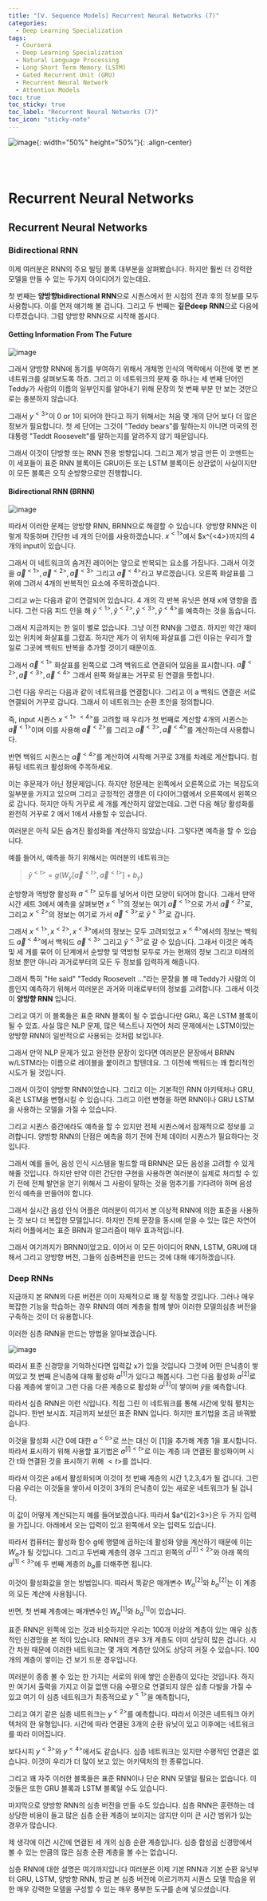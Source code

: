 ```yaml
---
title: "[Ⅴ. Sequence Models] Recurrent Neural Networks (7)"
categories:
  - Deep Learning Specialization
tags:
  - Coursera
  - Deep Learning Specialization
  - Natural Language Processing
  - Long Short Term Memory (LSTM)
  - Gated Recurrent Unit (GRU)
  - Recurrent Neural Network
  - Attention Models
toc: true
toc_sticky: true
toc_label: "Recurrent Neural Networks (7)"
toc_icon: "sticky-note"
---
```


![image](https://user-images.githubusercontent.com/55765292/187809649-f4918caf-ae96-4f46-a0cf-42ba990450d9.png){: width="50%" height="50%"}{: .align-center}

<br><br>

# Recurrent Neural Networks

## Recurrent Neural Networks

### Bidirectional RNN

이제 여러분은 RNN의 주요 빌딩 블록 대부분을 살펴봤습니다. 하지만 훨씬 더 강력한 모델을 만들 수 있는 두가지 아이디어가 있는데요.

첫 번째는 **양방향bidirectional RNN**으로 시퀀스에서 한 시점의 전과 후의 정보를 모두 사용합니다. 이를 먼저 얘기해 볼 겁니다. 그리고 두 번째는 **깊은deep RNN**으로 다음에 다루겠습니다. 그럼 양방향 RNN으로 시작해 봅시다.

#### Getting Information From The Future

![image](https://user-images.githubusercontent.com/55765292/188816136-0c81a941-f85a-4d8d-a8c2-56d1a49b63df.png)

그래서 양방향 RNN에 동기를 부여하기 위해서 개체명 인식의 맥락에서 이전에 몇 번 본 네트워크를 살펴보도록 하죠. 그리고 이 네트워크의 문제 중 하나는 세 번째 단어인 Teddy가 사람의 이름의 일부인지를 알아내기 위해 문장의 첫 번째 부분 만 보는 것만으로는 충분하지 않습니다.

그래서 $y^{<3>}$이 0 or 1이 되어야 한다고 하기 위해서는 처음 몇 개의 단어 보다 더 많은 정보가 필요합니다. 첫 세 단어는 그것이 "Teddy bears"를 말하는지 아니면 미국의 전대통령 "Teddt Roosevelt"를
말하는지를 알려주지 않기 때문입니다.

그래서 이것이 단방향 또는 RNN 전용 방향입니다. 그리고 제가 방금 만든 이 코멘트는 이 세포들이 표준 RNN 블록이든 GRU이든 또는 LSTM 블록이든 상관없이 사실이지만 이 모든 블록은 오직 순방향으로만 진행합니다.

#### Bidirectional RNN (BRNN)

![image](https://user-images.githubusercontent.com/55765292/188816256-7ef6bbe6-4aaf-4d53-88e8-5d8f92d05502.png)

따라서 이러한 문제는 양방향 RNN, BRNN으로 해결할 수 있습니다. 양방향 RNN은 이렇게 작동하며 간단한 네 개의 단어를 사용하겠습니다. $x^{<1>}$에서 $x^{<4>}까지의 4개의 input이 있습니다.

그래서 이 네트워크의 숨겨진 레이어는 앞으로 반복되는 요소를 가집니다. 그래서 이것을 $\overrightarrow{a}^{<1>},\overrightarrow{a}^{<2>},\overrightarrow {a}^{<3>}$ 그리고 $\overrightarrow{a}^{<4>}$라고 부르겠습니다. 오른쪽 화살표를 그 위에 그려서 4개의 반복적인
요소에 주목하겠습니다.

그리고 w는 다음과 같이 연결되어 있습니다. 4 개의 각 반복 유닛은 현재 x에 영향을 줍니다. 그런 다음 피드 인을 해 $\hat{y}^{<1>},\hat{y}^{<2>},\hat{y}^{<3>},\hat{y}^{<4>}$를 예측하는 것을 돕습니다.

그래서 지금까지는 한 일이 별로 없습니다. 그냥 이전 RNN을 그렸죠. 하지만 약간 재미 있는 위치에 화살표를 그렸죠. 하지만 제가 이 위치에 화살표를 그린 이유는 우리가 할 일로 그곳에 백워드 반복을 추가할 것이기 때문이죠.

그래서 $\overleftarrow{a}^{<1>}$ 화살표를 왼쪽으로 그려 백워드로 연결되어 있음을 표시합니다. $\overleftarrow{a}^{<2>},\overleftarrow{a}^{<3>},\overleftarrow{a}^{<4>}$ 그래서 왼쪽 화살표는 거꾸로 된 연결을 뜻합니다.

그런 다음 우리는 다음과 같이 네트워크를 연결합니다. 그리고 이 a 백워드 연결은 서로 연결되어 거꾸로 갑니다. 그래서 이 네트워크는 순환 초안을 정의합니다.

즉, input 시퀀스 $x^{<1>~<4>}$를 고려할 때 우리가 첫 번째로 계산할 4개의 시퀀스는 $\overrightarrow{a}^{<1>}$이며 이를 사용해 $\overrightarrow{a}^{<2>}$를 그리고 $\overrightarrow{a}^{<3>},\overrightarrow{a}^{<4>}$를 계산하는데 사용합니다.

반면 백워드 시퀀스는 $\overleftarrow{a}^{<4>}$를 계산하여 시작해 거꾸로 3개를 차례로 계산합니다. 컴퓨팅 네트워크 활성화에 주목하세요.

이는 후문제가 아닌 정문제입니다. 하지만 정문제는 왼쪽에서 오른쪽으로 가는 복잡도의 일부분을 가지고 있으며 그리고 긍정적인 경쟁은 이 다이어그램에서 오른쪽에서 왼쪽으로 갑니다. 하지만 아직 거꾸로
세 개를 계산하지 않았는데요. 그런 다음 해당 활성화를 완전히 거꾸로 2 에서 1에서 사용할 수 있습니다.

여러분은 아직 모든 숨겨진 활성화를 계산하지 않았습니다. 그렇다면 예측을 할 수 있습니다.

예를 들어서, 예측을 하기 위해서는 여러분의 네트워크는 

> $\hat{y}^{< t>}=g(W_y[\overrightarrow{a}^{< t>}, \overleftarrow{a}^{< t>}] + b_y)$

순방향과 역방향 활성화 $a^{< t>}$ 모두를 넣어서 이런 모양이 되어야 합니다. 그래서 만약 시간 세트 3에서 예측을 살펴보면 $x^{<1>}$의 정보는 여기 $\overrightarrow{a}^{<1>}$으로 가서 $\overrightarrow{a}^{<2>}$로, 그리고 $x^{<2>}$의 정보는 여기로 가서 $\overrightarrow{a}^{<3>}$로 $\hat{y}^{<3>}$로 갑니다.

그래서 $x^{<1>},x^{<2>},x^{<3>}$에서의 정보는 모두 고려되었고 $x^{<4>}$에서의 정보는 백워드 $\overleftarrow{a}^{<4>}$에서 백워드 $\overleftarrow{a}^{<3>}$ 그리고 $\hat{y}^{<3>}$로 갈 수 있습니다. 그래서 이것은 예측 및 세 개를 묶어 이 단계에서 순방향 및 역방형 모두로 가는 현재의 정보 그리고 미래의 정보 뿐만 아니라 과거로부터의 모든 두 정보를 입력하게 해줍니다.

그래서 특히 "He said" "Teddy Roosevelt ..."라는 문장을 볼 때 Teddy가 사람의 이름인지 예측하기 위해서 여러분은 과거와 미래로부터의 정보를 고려합니다. 그래서 이것이 **양방향 RNN** 입니다.

그리고 여기 이 블록들은 표준 RNN 블록이 될 수 없습니다만 GRU, 혹은 LSTM 블록이 될 수 있죠. 사실 많은 NLP 문제, 많은 텍스트나 자연어 처리 문제에서는 LSTM이있는 양방향 RNN이 일반적으로 사용되는 것처럼 보입니다.

그래서 만약 NLP 문제가 있고 완전한 문장이 있다면 여러분은 문장에서 BRNN w/LSTM라는 이름으로 레이블을 붙이려고 할텐데요. 그 이전에 백워드는 꽤 합리적인 시도가 될 것입니다.
  
그래서 이것이 양방향 RNN이었습니다. 그리고 이는 기본적인 RNN 아키텍처나 GRU, 혹은 LSTM을 변형시킬 수 있습니다. 그리고 이런 변형을 하면 RNN이나 GRU LSTM을 사용하는 모델을 가질 수 있습니다.

그리고 시퀀스 중간에라도 예측을 할 수 있지만 전체 시퀀스에서 잠재적으로 정보를 고려합니다. 양방향 RNN의 단점은 예측을 하기 전에 전체 데이터 시퀀스가 필요하다는 것입니다.

그래서 예를 들어, 음성 인식 시스템을 빌드할 때 BRNN은 모든 음성을 고려할 수 있게 해줄 것입니다. 하지만 만약 이런 간단한 구현을 사용하면 여러분이 실제로 처리할 수 있기 전에 전체 발언을 얻기 위해서 그 사람이 말하는 것을 멈추기를 기다려야 하며 음성 인식 예측을 만들어야 합니다.

그래서 실시간 음성 인식 어플은 여러분이 여기서 본 이상적 RNN에 의한 표준을 사용하는 것 보다 더 복잡한 모델입니다. 하지만 전체 문장을 동시에 얻을 수 있는 많은 자연어 처리 어플에서는 표준 BRN과 알고리즘이 매우 효과적입니다.

그래서 여기까지가 BRNN이었고요. 이어서 이 모든 아이디어 RNN, LSTM, GRU에 대해서 그리고 양방향 버전, 그들의 심층버전을 만드는 것에 대해 얘기하겠습니다.

### Deep RNNs

지금까지 본 RNN의 다른 버전은 이미 자체적으로 꽤 잘 작동할 것입니다. 그러나 매우 복잡한 기능을 학습하는 경우 RNN의 여러 계층을 함께 쌓아 이러한 모델의심층 버전을 구축하는 것이 더 유용합니다.

이러한 심층 RNN을 만드는 방법을 알아보겠습니다.

![image](https://user-images.githubusercontent.com/55765292/188833178-75fa261e-34a9-4645-b1f6-35c8f260993b.png)

따라서 표준 신경망을 기억하신다면 입력값 x가 있을 것입니다 그것에 어떤 은닉층이 쌓여있고 첫 번째 은닉층에 대해 활성화 $a^{[1]}$가 있다고 해봅시다. 그런 다음 활성화 $a^{[2]}$로 다음 계층에 쌓이고 그런 다음 다른 계층으로 활성화 $a^{[3]}$이 쌓이며 $\hat{y}$을 예측합니다.

따라서 심층 RNN은 이런 식입니다. 직접 그린 이 네트워크를 통해 시간에 맞춰 펼치는 겁니다. 한번 보시죠. 지금까지 보셨던 표준 RNN 입니다. 하지만 표기법을 조금 바꿔봤습니다.

이것을 활성화 시간 0에 대한 $a^{<0>}$로 쓰는 대신 이 [1]을 추가해 계층 1을 표시합니다. 따라서 표시하기 위해 사용할 표기법은 $a^{[l]< t>}$로 이는 계층 l과 연결된 활성화이며 시간 t와 연결된 것을
표시하기 위해 $< t>$를 씁니다.

따라서 이것은 a에서 활성화되며 이것이 첫 번째 계층의 시간 1,2,3,4가 될 겁니다. 그런 다음 우리는 이것들을 쌓아서 이것이 3개의 은닉층이 있는 새로운 네트워크가 될 겁니다.

이 값이 어떻게 계산되는지 예를 들어보겠습니다. 따라서 $a^{[2]<3>}은 두 가지 입력을 가집니다. 아래에서 오는 입력이 있고 왼쪽에서 오는 입력도 있습니다.

따라서 컴퓨터는 활성화 함수 g에 행렬에 곱하는데 활성화 양을 계산하기 때문에 이는 $W_a$가 될 것입니다. 그리고 두번째 계층의 경우 그리고 왼쪽의 $a^{[2]<2>}$와 아래 쪽의 $a^{[1]<3>}$에 두 번째 계층의 $b_a$를 더해주면 됩니다.

이것이 활성화값을 얻는 방법입니다. 따라서 똑같은 매개변수 $W_a^{[2]}$와 $b_a^{[2]}$는 이 계층의 모든 계산에 사용됩니다.

반면, 첫 번째 계층에는 매개변수인 $W_a^{[1]}$와 $b_a^{[1]}$이 있습니다.

표준 RNN은 왼쪽에 있는 것과 비슷하지만 우리는 100개 이상의 계층이 있는 매우 심층적인 신경망을 본 적이 있습니다. RNN의 경우 3개 계층도 이미 상당히 많은 겁니다. 시간 차원 때문에 이러한 네트워크는 몇 개의 계층만 있어도 상당히 커질 수 있습니다. 100개의 계층이 쌓이는 건 보기 드문 경우입니다.

여러분이 종종 볼 수 있는 한 가지는 서로의 위에 쌓인 순환층이 있다는 것입니다. 하지만 여기서 출력을 가지고 이걸 없앤 다음 수평으로 연결되지 않은 심층 다발을 가질 수 있고 여기 이 심층 네트워크가 최종적으로 $y^{<1>}$을 예측합니다,

그리고 여기 같은 심층 네트워크는 $y^{<2>}$를 예측합니다. 따라서 이것은 네트워크 아키텍처의 한 유형입니다. 시간에 따라 연결된 3개의 순환 유닛이 있고 이후에는 네트워크를 따라 이어집니다.

보다시피 $y^{<3>}$와 $y^{<4>}$에서도 같습니다. 심층 네트워크는 있지만 수평적인 연결은 없습니다. 이것이 우리가 더 많이 보고 있는 아키텍처의 한 종류입니다.

그리고 꽤 자주 이러한 블록들은 표준 RNN이나 단순 RNN 모델일 필요는 없습니다. 이것들은 또한 GRU 블록과 LSTM 블록일 수도 있습니다.

마지막으로 양방향 RNN의 심층 버전을 만들 수도 있습니다. 심층 RNN은 훈련하는 데 상당한 비용이 들고 많은 심층 순환 계층이 보이지는 않지만 이미 큰 시간 범위가 있는 경우가 많습니다.

제 생각에 이건 시간에 연결된 세 개의 심층 순환 계층입니다. 심층 합성곱 신경망에서 볼 수 있는 만큼의 많은 심층 순환 계층을 볼 수는 없습니다.

심층 RNN에 대한 설명은 여기까지입니다 여러분은 이제 기본 RNN과 기본 순환 유닛부터 GRU, LSTM, 양방향 RNN, 방금 본 심층 버전에 이르기까지 시퀀스 모델 학습을 위한 매우 강력한 모델을 구성할 수 있는 매우 풍부한 도구를 손에 넣으셨습니다.
